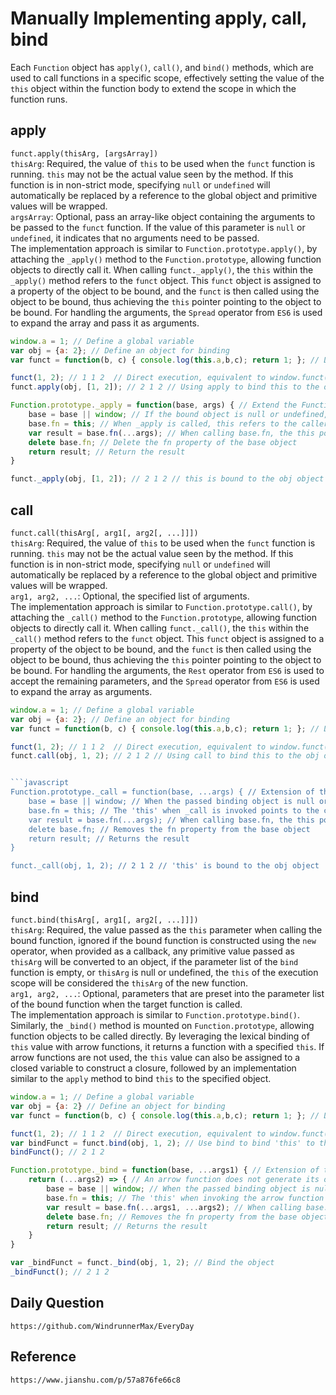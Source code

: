 # Manually Implementing apply, call, bind
Each `Function` object has `apply()`, `call()`, and `bind()` methods, which are used to call functions in a specific scope, effectively setting the value of the `this` object within the function body to extend the scope in which the function runs.

## apply
`funct.apply(thisArg, [argsArray])`  
`thisArg`: Required, the value of `this` to be used when the `funct` function is running. `this` may not be the actual value seen by the method. If this function is in non-strict mode, specifying `null` or `undefined` will automatically be replaced by a reference to the global object and primitive values will be wrapped.  
`argsArray`: Optional, pass an array-like object containing the arguments to be passed to the `funct` function. If the value of this parameter is `null` or `undefined`, it indicates that no arguments need to be passed.  
The implementation approach is similar to `Function.prototype.apply()`, by attaching the `_apply()` method to the `Function.prototype`, allowing function objects to directly call it. When calling `funct._apply()`, the `this` within the `_apply()` method refers to the `funct` object. This `funct` object is assigned to a property of the object to be bound, and the `funct` is then called using the object to be bound, thus achieving the `this` pointer pointing to the object to be bound. For handling the arguments, the `Spread` operator from `ES6` is used to expand the array and pass it as arguments.
```javascript
window.a = 1; // Define a global variable
var obj = {a: 2}; // Define an object for binding
var funct = function(b, c) { console.log(this.a,b,c); return 1; }; // Define a function to execute

funct(1, 2); // 1 1 2  // Direct execution, equivalent to window.funct(1, 2), this is bound to window
funct.apply(obj, [1, 2]); // 2 1 2 // Using apply to bind this to the obj object

Function.prototype._apply = function(base, args) { // Extend the Function prototype
    base = base || window; // If the bound object is null or undefined, it will be directed to window
    base.fn = this; // When _apply is called, this refers to the caller, which is the function object, and the function object is assigned to a property of the base object
    var result = base.fn(...args); // When calling base.fn, the this pointer within fn points to base, and the Spread operator is used to expand the parameters
    delete base.fn; // Delete the fn property of the base object
    return result; // Return the result
}

funct._apply(obj, [1, 2]); // 2 1 2 // this is bound to the obj object
```

## call
`funct.call(thisArg[, arg1[, arg2[, ...]]])`  
`thisArg`: Required, the value of `this` to be used when the `funct` function is running. `this` may not be the actual value seen by the method. If this function is in non-strict mode, specifying `null` or `undefined` will automatically be replaced by a reference to the global object and primitive values will be wrapped.  
`arg1, arg2, ...`: Optional, the specified list of arguments.  
The implementation approach is similar to `Function.prototype.call()`, by attaching the `_call()` method to the `Function.prototype`, allowing function objects to directly call it. When calling `funct._call()`, the `this` within the `_call()` method refers to the `funct` object. This `funct` object is assigned to a property of the object to be bound, and the `funct` is then called using the object to be bound, thus achieving the `this` pointer pointing to the object to be bound. For handling the arguments, the `Rest` operator from `ES6` is used to accept the remaining parameters, and the `Spread` operator from `ES6` is used to expand the array as arguments.
```javascript
window.a = 1; // Define a global variable
var obj = {a: 2}; // Define an object for binding
var funct = function(b, c) { console.log(this.a,b,c); return 1; }; // Define a function to execute

funct(1, 2); // 1 1 2  // Direct execution, equivalent to window.funct(1, 2), this is bound to window
funct.call(obj, 1, 2); // 2 1 2 // Using call to bind this to the obj object


```javascript
Function.prototype._call = function(base, ...args) { // Extension of the Function prototype to accept rest parameters using the Rest operator
    base = base || window; // When the passed binding object is null or undefined, it points to window
    base.fn = this; // The 'this' when _call is invoked points to the caller, which is the function object, and assigns the function object to a property of the base object
    var result = base.fn(...args); // When calling base.fn, the this pointer in fn points to the base, and the Spread operator is used to spread the parameters
    delete base.fn; // Removes the fn property from the base object
    return result; // Returns the result
}

funct._call(obj, 1, 2); // 2 1 2 // 'this' is bound to the obj object
```

## bind
`funct.bind(thisArg[, arg1[, arg2[, ...]]])`  
`thisArg`: Required, the value passed as the `this` parameter when calling the bound function, ignored if the bound function is constructed using the `new` operator, when provided as a callback, any primitive value passed as `thisArg` will be converted to an object, if the parameter list of the `bind` function is empty, or `thisArg` is null or undefined, the `this` of the execution scope will be considered the `thisArg` of the new function.  
`arg1, arg2, ...`: Optional, parameters that are preset into the parameter list of the bound function when the target function is called.  
The implementation approach is similar to `Function.prototype.bind()`. Similarly, the `_bind()` method is mounted on `Function.prototype`, allowing function objects to be called directly. By leveraging the lexical binding of `this` value with arrow functions, it returns a function with a specified `this`. If arrow functions are not used, the `this` value can also be assigned to a closed variable to construct a closure, followed by an implementation similar to the `apply` method to bind `this` to the specified object.
```javascript
window.a = 1; // Define a global variable
var obj = {a: 2} // Define an object for binding
var funct = function(b, c) { console.log(this.a,b,c); return 1; }; // Define a function for execution

funct(1, 2); // 1 1 2  // Direct execution, equivalent to window.funct(1, 2), 'this' is bound to window
var bindFunct = funct.bind(obj, 1, 2); // Use bind to bind 'this' to the obj object, the bind method returns a copy of the original function with the specified this value and initial parameters.
bindFunct(); // 2 1 2 

Function.prototype._bind = function(base, ...args1) { // Extension of the Function prototype to accept rest parameters using the Rest operator
    return (...args2) => { // An arrow function does not generate its own this in the lexical scope, it inherits the this from the previous layer of its own scope chain
        base = base || window; // When the passed binding object is null or undefined, it points to window
        base.fn = this; // The 'this' when invoking the arrow function points to the caller, which is the function object, and assigns the function object to a property of the base object
        var result = base.fn(...args1, ...args2); // When calling base.fn, the this pointer in fn points to the base, and the Spread operator is used to spread the parameters
        delete base.fn; // Removes the fn property from the base object
        return result; // Returns the result
    }
}

var _bindFunct = funct._bind(obj, 1, 2); // Bind the object
_bindFunct(); // 2 1 2 
```

## Daily Question

```
https://github.com/WindrunnerMax/EveryDay
```

## Reference

```
https://www.jianshu.com/p/57a876fe66c8
```